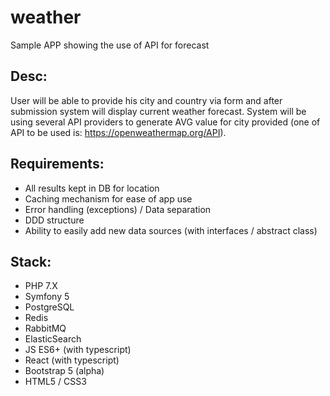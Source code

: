 # weather
Sample APP showing the use of API for forecast

## Desc:

User will be able to provide his city and country via form and after submission system will display current weather forecast. System will be using several API providers to generate AVG value for city provided (one of API to be used is: https://openweathermap.org/API).

## Requirements:
- All results kept in DB for location
- Caching mechanism for ease of app use
- Error handling (exceptions) / Data separation
- DDD structure
- Ability to easily add new data sources (with interfaces / abstract class)

## Stack:
- PHP 7.X
- Symfony 5
- PostgreSQL
- Redis
- RabbitMQ
- ElasticSearch
- JS ES6+ (with typescript)
- React (with typescript)
- Bootstrap 5 (alpha)
- HTML5 / CSS3
